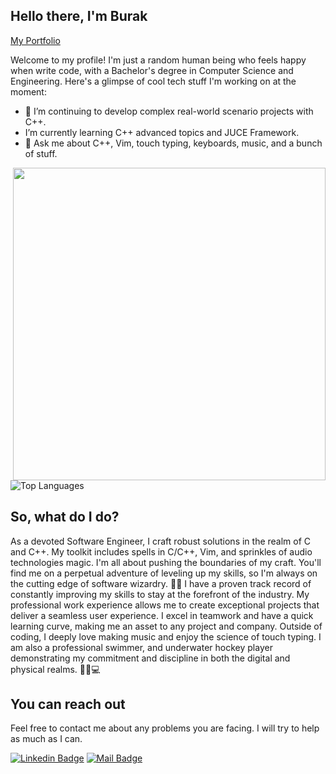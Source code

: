 ## Hello there, I'm Burak
[My Portfolio](https://burakcanakinci.netlify.app/)

Welcome to my profile! I'm just a random human being who feels happy when write code, with a Bachelor's degree in Computer Science and Engineering. Here's a glimpse of cool tech stuff I'm working on at the moment:

- 🔭 I’m continuing to develop complex real-world scenario projects with C++.
- I’m currently learning C++ advanced topics and JUCE Framework.
- 💬 Ask me about C++, Vim, touch typing, keyboards, music, and a bunch of stuff.
<img src="https://user-images.githubusercontent.com/74038190/225813708-98b745f2-7d22-48cf-9150-083f1b00d6c9.gif" width="500" align="right">

![Top Languages](https://github-readme-stats.vercel.app/api/top-langs?username=burakcanakinci&show_icons=true&locale=en&layout=compact&theme=chartreuse-dark)

## So, what do I do?
As a devoted Software Engineer, I craft robust solutions in the realm of C and C++. My toolkit includes spells in C/C++, Vim, and sprinkles of audio technologies magic.
I'm all about pushing the boundaries of my craft. You'll find me on a perpetual adventure of leveling up my skills, so I'm always on the cutting edge of software wizardry. 🎩🔮
I have a proven track record of constantly improving my skills to stay at the forefront of the industry. My professional work experience allows me to create exceptional projects that deliver a seamless user experience. I excel in teamwork and have a quick learning curve, making me an asset to any project and company.
Outside of coding, I deeply love making music and enjoy the science of touch typing. I am also a professional swimmer, and underwater hockey player demonstrating my commitment and discipline in both the digital and physical realms. 🏊‍♂️💻



## You can reach out

Feel free to contact me about any problems you are facing. I will try to help as much as I can.

[![Linkedin Badge](https://img.shields.io/badge/linkedin-%230077B5.svg?&style=for-the-badge&logo=linkedin&logoColor=white)](https://www.linkedin.com/in/burakcanakinci/)
[![Mail Badge](https://img.shields.io/badge/email-c14438?style=for-the-badge&logo=Gmail&logoColor=white&link=mailto:ayatalzaidi2000@gmail.com)](mailto:burakakinci.bca@gmail.com)

